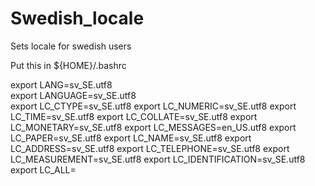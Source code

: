 # Swedish_locale
Sets locale for swedish users

Put this in ${HOME}/.bashrc

export LANG=sv_SE.utf8\
export LANGUAGE=sv_SE.utf8\
export LC_CTYPE=sv_SE.utf8
export LC_NUMERIC=sv_SE.utf8
export LC_TIME=sv_SE.utf8
export LC_COLLATE=sv_SE.utf8
export LC_MONETARY=sv_SE.utf8
export LC_MESSAGES=en_US.utf8
export LC_PAPER=sv_SE.utf8
export LC_NAME=sv_SE.utf8
export LC_ADDRESS=sv_SE.utf8
export LC_TELEPHONE=sv_SE.utf8
export LC_MEASUREMENT=sv_SE.utf8
export LC_IDENTIFICATION=sv_SE.utf8
export LC_ALL=
